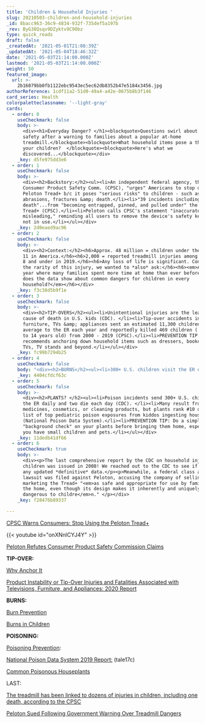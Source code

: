 ```yaml
---
title: 'Children & Household Injuries '
slug: 20210503-children-and-household-injuries
_id: 8bacc963-36c9-4834-932f-735def5a197b
_rev: ByG38Qsqv9DZyktv9C9Obz
type: quick_reads
draft: false
_createdAt: '2021-05-01T21:08:39Z'
_updatedAt: '2021-05-04T18:46:32Z'
date: '2021-05-03T21:14:00.000Z'
lastmod: '2021-05-03T21:14:00.000Z'
weight: 50
featured_image:
  url: >-
    2b16079bb0fb1122ebc9543ec5ec62db8352b47e5184x3456.jpg
authorReference: 1cdf11a2-51d0-49a4-a42e-0675b8b3f146
card_series: Health
colorpaletteclassname: '--light-gray'
cards:
  - order: 0
    useCheckmark: false
    body: >-
      <div><h1>Everyday Danger? </h1><blockquote>Questions swirl about child
      safety after a warning to families about a popular at-home
      treadmill.</blockquote><blockquote>What household items pose a threat to
      your children?  </blockquote><blockquote>Here's what we
      discovered...</blockquote></div>
    _key: d5fe975dd3e6
  - order: 1
    useCheckmark: false
    body: >-
      <div><h2>Backstory:</h2><ul><li>An independent federal agency, the U.S.
      Consumer Product Safety Comm. (CPSC), "urges" Americans to stop using the
      Peloton Tread+ b/c it poses "serious risks" to children - such as
      abrasions, fractures &amp; death.</li><li>"39 incidents including one
      death"...from "becoming entrapped, pinned, and pulled under" the Peloton
      Tread+ (CPSC).</li><li>Peloton calls CPSC's statement "inaccurate and
      misleading," reminding all users to remove the device's safety key when
      not in use.</li></ul></div>
    _key: 2d0eaed9ac96
  - order: 2
    useCheckmark: false
    body: >-
      <div><h2>Context:</h2><h6>Approx. 48 million = children under the age of
      11 in America.</h6><h6>2,000 = reported treadmill injuries among children
      8 and under in 2019.</h6><h6>Any loss of life is significant. Considering
      the rarity of this injury, we wanted to *also* ask:</h6><h6><em>After a
      year where many families spent more time at home than ever before, what
      does the data show about common dangers for children in every
      household?</em></h6></div>
    _key: f3c38d5b9f1e
  - order: 3
    useCheckmark: false
    body: >-
      <div><h2>TIP-OVERS</h2><ul><li>Unintentional injuries are the leading
      cause of death in U.S. kids (CDC). </li><li>Tip-over accidents involving
      furniture, TVs &amp; appliances sent an estimated 11,300 children on
      average to the ER each year and reportedly killed 469 children ( 1 month
      to 14 years old) from 2000 - 2019 (CPSC).</li><li>PREVENTION TIP: CPSC
      recommends anchoring down household items such as dressers, bookcases,
      TVs, TV stands and beyond.</li></ul></div>
    _key: fc99b7294b25
  - order: 4
    useCheckmark: false
    body: "<div><h2>BURNS</h2><ul><li>300+ U.S. children visit the ER daily for burn-related injuries &amp; 2 die each day (CDC). </li><li><strong>Burns from tap water</strong> cause more hospitalizations &amp; deaths than burns from other hot liquids. </li><li>About 75%\_of children's scalding burns caused by hot liquids or steam are preventable (Johns Hopkins).</li><li>PREVENTION TIP: CDC recommends setting your water heater thermostat to 120°F or lower.</li></ul></div>"
    _key: 4404cfdcf63c
  - order: 5
    useCheckmark: false
    body: >-
      <div><h2>PLANTS? </h2><ul><li>Poison incidents send 300+ U.S. children to
      the ER daily and two die each day (CDC). </li><li>Many result from
      medicines, cosmetics, or cleaning products, but plants rank #10 on the
      list of top pediatric poison exposures from kiddos ingesting houseplants
      (National Poison Data System).</li><li>PREVENTION TIP: Do a simple
      "background check" on your plants before bringing them home, especially if
      you have small children and pets.</li></ul></div>
    _key: 11dedb41df66
  - order: 6
    useCheckmark: true
    body: >-
      <div><p>The last comprehensive report by the CDC on household injuries and
      children was issued in 2008! We reached out to the CDC to see if there's
      any updated *definitive* data.</p><p>Meanwhile, a federal class action
      lawsuit was filed against Peloton, accusing the company of selling and
      marketing the Tread+ "<em>as safe and appropriate for use by families in
      the home, even though its design makes it inherently and uniquely
      dangerous to childre</em>n." </p></div>
    _key: f28476b89337

---
```

[CPSC Warns Consumers: Stop Using the Peloton Tread+](https://www.cpsc.gov/Newsroom/News-Releases/2021/CPSC-Warns-Consumers-Stop-Using-the-Peloton-Tread)

{{< youtube id="onXNnlCYJ4Y" >}}

[Peloton Refutes Consumer Product Safety Commission Claims](https://investor.onepeloton.com/node/8161/pdf)

**TIP-OVER:**

[Why Anchor It](https://www.anchorit.gov/why-anchor-it/)

[Product Instability or Tip-Over Injuries and Fatalities Associated with Televisions, Furniture, and Appliances: 2020 Report](https://www.cpsc.gov/s3fs-public/2020_Tip_Over_Report.pdf?nhwAgmMt9YXGhkqfsN75hMCNYgBTe5OJ)

**BURNS:**

[Burn Prevention](https://www.cdc.gov/safechild/burns/index.html)

[Burns in Children](https://www.hopkinsmedicine.org/health/conditions-and-diseases/burns/burns-in-children)

**POISONING:**

[Poisoning Prevention](https://www.cdc.gov/safechild/poisoning/index.html): 

[National Poison Data System 2019 Report:](https://piper.filecamp.com/uniq/9ZN62pw4DkShNNNS.pdf)  (tale17c)

[Common Poisonous Houseplants](https://libguides.nybg.org/poisonoushouseplants)

LAST: 

[The treadmill has been linked to dozens of injuries in children, including one death, according to the CPSC ](https://www.consumerreports.org/product-safety/peloton-plus-tread-treadmill-urgent-safety-warning-cpsc/)

[Peloton Sued Following Government Warning Over Treadmill Dangers ](https://www.courthousenews.com/peloton-sued-following-government-warning-over-treadmill-dangers/)